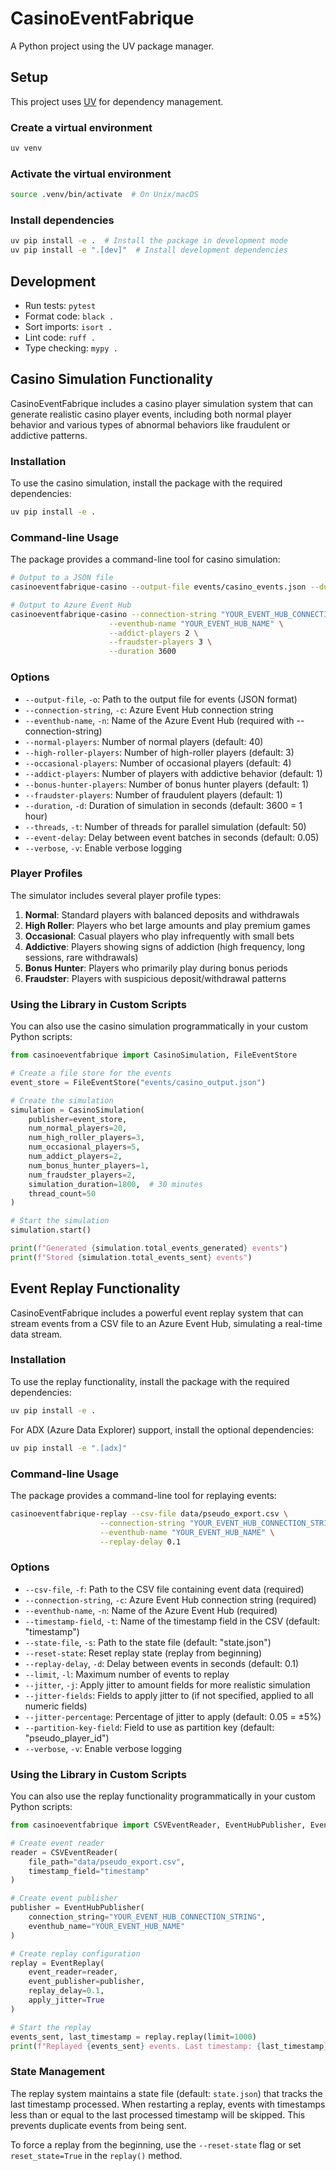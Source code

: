 # CasinoEventFabrique

A Python project using the UV package manager.

## Setup

This project uses [UV](https://github.com/astral-sh/uv) for dependency management.

### Create a virtual environment

```bash
uv venv
```

### Activate the virtual environment

```bash
source .venv/bin/activate  # On Unix/macOS
```

### Install dependencies

```bash
uv pip install -e .  # Install the package in development mode
uv pip install -e ".[dev]"  # Install development dependencies
```

## Development

- Run tests: `pytest`
- Format code: `black .`
- Sort imports: `isort .`
- Lint code: `ruff .`
- Type checking: `mypy .`

## Casino Simulation Functionality

CasinoEventFabrique includes a casino player simulation system that can generate realistic casino player events, including both normal player behavior and various types of abnormal behaviors like fraudulent or addictive patterns.

### Installation

To use the casino simulation, install the package with the required dependencies:

```bash
uv pip install -e .
```

### Command-line Usage

The package provides a command-line tool for casino simulation:

```bash
# Output to a JSON file
casinoeventfabrique-casino --output-file events/casino_events.json --duration 300

# Output to Azure Event Hub
casinoeventfabrique-casino --connection-string "YOUR_EVENT_HUB_CONNECTION_STRING" \
                      --eventhub-name "YOUR_EVENT_HUB_NAME" \
                      --addict-players 2 \
                      --fraudster-players 3 \
                      --duration 3600
```

### Options

- `--output-file`, `-o`: Path to the output file for events (JSON format)
- `--connection-string`, `-c`: Azure Event Hub connection string
- `--eventhub-name`, `-n`: Name of the Azure Event Hub (required with --connection-string)
- `--normal-players`: Number of normal players (default: 40)
- `--high-roller-players`: Number of high-roller players (default: 3)
- `--occasional-players`: Number of occasional players (default: 4)
- `--addict-players`: Number of players with addictive behavior (default: 1)
- `--bonus-hunter-players`: Number of bonus hunter players (default: 1)
- `--fraudster-players`: Number of fraudulent players (default: 1)
- `--duration`, `-d`: Duration of simulation in seconds (default: 3600 = 1 hour)
- `--threads`, `-t`: Number of threads for parallel simulation (default: 50)
- `--event-delay`: Delay between event batches in seconds (default: 0.05)
- `--verbose`, `-v`: Enable verbose logging

### Player Profiles

The simulator includes several player profile types:

1. **Normal**: Standard players with balanced deposits and withdrawals
2. **High Roller**: Players who bet large amounts and play premium games
3. **Occasional**: Casual players who play infrequently with small bets
4. **Addictive**: Players showing signs of addiction (high frequency, long sessions, rare withdrawals)
5. **Bonus Hunter**: Players who primarily play during bonus periods
6. **Fraudster**: Players with suspicious deposit/withdrawal patterns

### Using the Library in Custom Scripts

You can also use the casino simulation programmatically in your custom Python scripts:

```python
from casinoeventfabrique import CasinoSimulation, FileEventStore

# Create a file store for the events
event_store = FileEventStore("events/casino_output.json")

# Create the simulation
simulation = CasinoSimulation(
    publisher=event_store,
    num_normal_players=20,
    num_high_roller_players=3,
    num_occasional_players=5,
    num_addict_players=2,
    num_bonus_hunter_players=1, 
    num_fraudster_players=2,
    simulation_duration=1800,  # 30 minutes
    thread_count=50
)

# Start the simulation
simulation.start()

print(f"Generated {simulation.total_events_generated} events")
print(f"Stored {simulation.total_events_sent} events")
```

## Event Replay Functionality

CasinoEventFabrique includes a powerful event replay system that can stream events from a CSV file to an Azure Event Hub, simulating a real-time data stream.

### Installation

To use the replay functionality, install the package with the required dependencies:

```bash
uv pip install -e .
```

For ADX (Azure Data Explorer) support, install the optional dependencies:

```bash
uv pip install -e ".[adx]"
```

### Command-line Usage

The package provides a command-line tool for replaying events:

```bash
casinoeventfabrique-replay --csv-file data/pseudo_export.csv \
                    --connection-string "YOUR_EVENT_HUB_CONNECTION_STRING" \
                    --eventhub-name "YOUR_EVENT_HUB_NAME" \
                    --replay-delay 0.1
```

### Options

- `--csv-file`, `-f`: Path to the CSV file containing event data (required)
- `--connection-string`, `-c`: Azure Event Hub connection string (required)
- `--eventhub-name`, `-n`: Name of the Azure Event Hub (required)
- `--timestamp-field`, `-t`: Name of the timestamp field in the CSV (default: "timestamp")
- `--state-file`, `-s`: Path to the state file (default: "state.json")
- `--reset-state`: Reset replay state (replay from beginning)
- `--replay-delay`, `-d`: Delay between events in seconds (default: 0.1)
- `--limit`, `-l`: Maximum number of events to replay
- `--jitter`, `-j`: Apply jitter to amount fields for more realistic simulation
- `--jitter-fields`: Fields to apply jitter to (if not specified, applied to all numeric fields)
- `--jitter-percentage`: Percentage of jitter to apply (default: 0.05 = ±5%)
- `--partition-key-field`: Field to use as partition key (default: "pseudo_player_id")
- `--verbose`, `-v`: Enable verbose logging

### Using the Library in Custom Scripts

You can also use the replay functionality programmatically in your custom Python scripts:

```python
from casinoeventfabrique import CSVEventReader, EventHubPublisher, EventReplay

# Create event reader
reader = CSVEventReader(
    file_path="data/pseudo_export.csv",
    timestamp_field="timestamp"
)

# Create event publisher
publisher = EventHubPublisher(
    connection_string="YOUR_EVENT_HUB_CONNECTION_STRING",
    eventhub_name="YOUR_EVENT_HUB_NAME"
)

# Create replay configuration
replay = EventReplay(
    event_reader=reader,
    event_publisher=publisher,
    replay_delay=0.1,
    apply_jitter=True
)

# Start the replay
events_sent, last_timestamp = replay.replay(limit=1000)
print(f"Replayed {events_sent} events. Last timestamp: {last_timestamp}")
```

### State Management

The replay system maintains a state file (default: `state.json`) that tracks the last timestamp processed. When restarting a replay, events with timestamps less than or equal to the last processed timestamp will be skipped. This prevents duplicate events from being sent.

To force a replay from the beginning, use the `--reset-state` flag or set `reset_state=True` in the `replay()` method.

